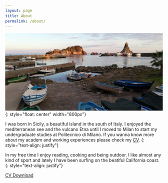 ```yaml
---
layout: page
title: About
permalink: /about/
---
```

<!-- Global site tag (gtag.js) - Google Analytics -->
<script async src="https://www.googletagmanager.com/gtag/js?id=UA-180984784-1"></script>
<script>
  window.dataLayer = window.dataLayer || [];
  function gtag(){dataLayer.push(arguments);}
  gtag('js', new Date());

  gtag('config', 'UA-180984784-1');
</script>

![](/images/pic/trezza.JPG){: style="float: center" width="800px"}

I was born in Sicily, a beautiful island in the south of Italy. 
I enjoyed the mediterranean see and the vulcano Etna until I moved to Milan to start my undergraduate studies at Politecnico di Milano. If you wanna know more about my academ and working experiences please check my [CV](https://urosolia.github.io/downloads/CV_10_19_2020.pdf).
{: style="text-align: justify"}

In my free time I enjoy reading, cooking and being outdoor. I like almost any kind of sport and lately I have been surfing on the beatiful California coast.
{: style="text-align: justify"}

[CV Download](https://urosolia.github.io/downloads/CV_10_19_2020.pdf)